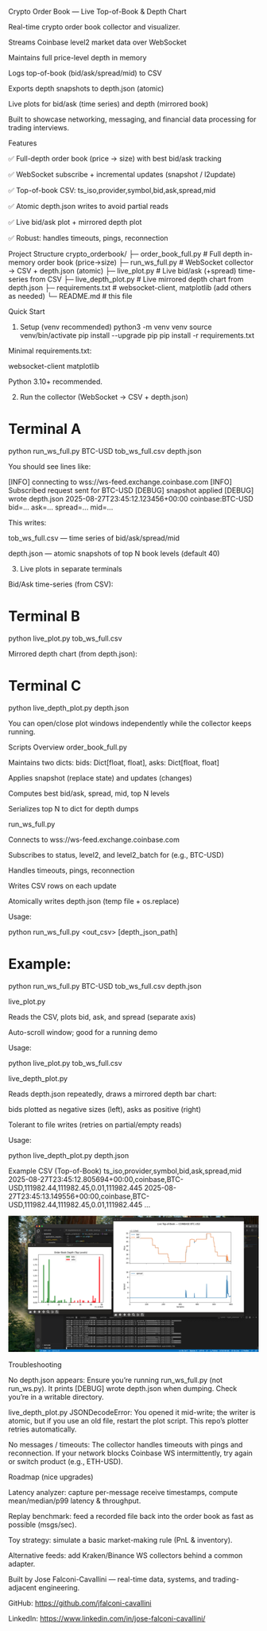 Crypto Order Book — Live Top-of-Book & Depth Chart

Real-time crypto order book collector and visualizer.

Streams Coinbase level2 market data over WebSocket

Maintains full price-level depth in memory

Logs top-of-book (bid/ask/spread/mid) to CSV

Exports depth snapshots to depth.json (atomic)

Live plots for bid/ask (time series) and depth (mirrored book)

Built to showcase networking, messaging, and financial data processing for trading interviews.

Features

✅ Full-depth order book (price → size) with best bid/ask tracking

✅ WebSocket subscribe + incremental updates (snapshot / l2update)

✅ Top-of-book CSV: ts_iso,provider,symbol,bid,ask,spread,mid

✅ Atomic depth.json writes to avoid partial reads

✅ Live bid/ask plot + mirrored depth plot

✅ Robust: handles timeouts, pings, reconnection

Project Structure
crypto_orderbook/
├─ order_book_full.py # Full depth in-memory order book (price→size)
├─ run_ws_full.py # WebSocket collector → CSV + depth.json (atomic)
├─ live_plot.py # Live bid/ask (+spread) time-series from CSV
├─ live_depth_plot.py # Live mirrored depth chart from depth.json
├─ requirements.txt # websocket-client, matplotlib (add others as needed)
└─ README.md # this file

Quick Start

1. Setup (venv recommended)
   python3 -m venv venv
   source venv/bin/activate
   pip install --upgrade pip
   pip install -r requirements.txt

Minimal requirements.txt:

websocket-client
matplotlib

Python 3.10+ recommended.

2. Run the collector (WebSocket → CSV + depth.json)

# Terminal A

python run_ws_full.py BTC-USD tob_ws_full.csv depth.json

You should see lines like:

[INFO] connecting to wss://ws-feed.exchange.coinbase.com
[INFO] Subscribed request sent for BTC-USD
[DEBUG] snapshot applied
[DEBUG] wrote depth.json
2025-08-27T23:45:12.123456+00:00 coinbase:BTC-USD bid=... ask=... spread=... mid=...

This writes:

tob_ws_full.csv — time series of bid/ask/spread/mid

depth.json — atomic snapshots of top N book levels (default 40)

3. Live plots in separate terminals

Bid/Ask time-series (from CSV):

# Terminal B

python live_plot.py tob_ws_full.csv

Mirrored depth chart (from depth.json):

# Terminal C

python live_depth_plot.py depth.json

You can open/close plot windows independently while the collector keeps running.

Scripts Overview
order_book_full.py

Maintains two dicts: bids: Dict[float, float], asks: Dict[float, float]

Applies snapshot (replace state) and updates (changes)

Computes best bid/ask, spread, mid, top N levels

Serializes top N to dict for depth dumps

run_ws_full.py

Connects to wss://ws-feed.exchange.coinbase.com

Subscribes to status, level2, and level2_batch for <PRODUCT> (e.g., BTC-USD)

Handles timeouts, pings, reconnection

Writes CSV rows on each update

Atomically writes depth.json (temp file + os.replace)

Usage:

python run_ws_full.py <PRODUCT> <out_csv> [depth_json_path]

# Example:

python run_ws_full.py BTC-USD tob_ws_full.csv depth.json

live_plot.py

Reads the CSV, plots bid, ask, and spread (separate axis)

Auto-scroll window; good for a running demo

Usage:

python live_plot.py tob_ws_full.csv

live_depth_plot.py

Reads depth.json repeatedly, draws a mirrored depth bar chart:

bids plotted as negative sizes (left), asks as positive (right)

Tolerant to file writes (retries on partial/empty reads)

Usage:

python live_depth_plot.py depth.json

Example CSV (Top-of-Book)
ts_iso,provider,symbol,bid,ask,spread,mid
2025-08-27T23:45:12.805694+00:00,coinbase,BTC-USD,111982.44,111982.45,0.01,111982.445
2025-08-27T23:45:13.149556+00:00,coinbase,BTC-USD,111982.44,111982.45,0.01,111982.445
...

![Example](images/Crypto-BTCUSD-Orderbook.png)

Troubleshooting

No depth.json appears:
Ensure you’re running run_ws_full.py (not run_ws.py). It prints [DEBUG] wrote depth.json when dumping.
Check you’re in a writable directory.

live_depth_plot.py JSONDecodeError:
You opened it mid-write; the writer is atomic, but if you use an old file, restart the plot script. This repo’s plotter retries automatically.

No messages / timeouts:
The collector handles timeouts with pings and reconnection. If your network blocks Coinbase WS intermittently, try again or switch product (e.g., ETH-USD).

Roadmap (nice upgrades)

Latency analyzer: capture per-message receive timestamps, compute mean/median/p99 latency & throughput.

Replay benchmark: feed a recorded file back into the order book as fast as possible (msgs/sec).

Toy strategy: simulate a basic market-making rule (PnL & inventory).

Alternative feeds: add Kraken/Binance WS collectors behind a common adapter.

Built by Jose Falconi-Cavallini — real-time data, systems, and trading-adjacent engineering.

GitHub: https://github.com/jfalconi-cavallini

LinkedIn: https://www.linkedin.com/in/jose-falconi-cavallini/
